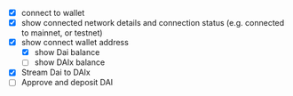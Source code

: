 - [x] connect to wallet
- [x] show connected network details and connection status (e.g. connected to mainnet, or testnet)
- [x] show connect wallet address
  - [x] show Dai balance
  - [ ] show DAIx balance
- [x] Stream Dai to DAIx
- [ ] Approve and deposit DAI
